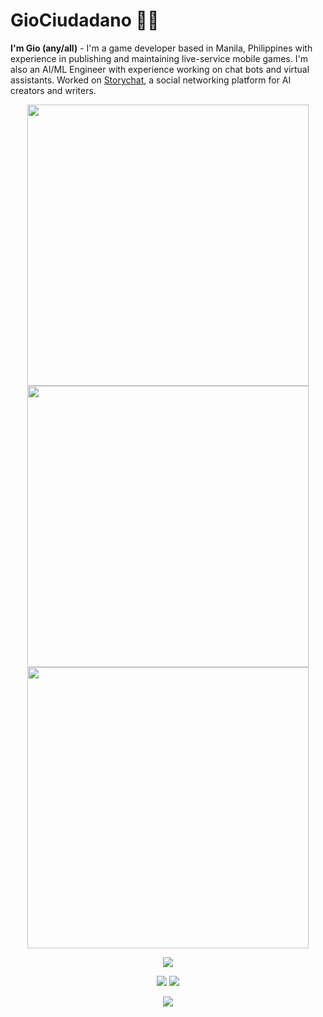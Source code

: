 <h1>GioCiudadano 🎸🎶</h1>

**I'm Gio (any/all)** - I'm a game developer based in Manila, Philippines with experience in publishing and maintaining live-service mobile games. I'm also an AI/ML Engineer with experience working on chat bots and virtual assistants.
Worked on [Storychat](https://web.storychat.app/), a social networking platform for AI creators and writers.

<p align=center><img src=https://github.com/user-attachments/assets/8dfdf41c-cdda-4107-af87-84a2c267b61d height="450"></img> <img src=https://github.com/user-attachments/assets/37a11bfb-d351-4db7-b124-202bf6d049b5 height="450"></img> <img src=https://github.com/user-attachments/assets/99cdf7f7-de59-4be4-a20c-c2e7c4aaa727 height="450"></img></p>

<p align=center>
  <img src="https://skillicons.dev/icons?i=js,ts,nodejs,react,vuejs,vite,cs,cpp,java,rust,swift,dart,flutter,godot,unity,arduino,latex,matlab,opencv,mongodb,firebase,aws,gcp,docker,kubernetes," />
</p>

<p align=center><a href=https://www.linkedin.com/in/gcciudadano><img src="https://img.shields.io/badge/linkedin-%230077B5.svg?style=for-the-badge&logo=linkedin&logoColor=white"></a> <a href="mailto:gcciudadano@gmail.com"><img src="https://img.shields.io/badge/Gmail-D14836?style=for-the-badge&logo=gmail&logoColor=white"></a><a href=""></a></p>

<p align=center>
<a href=https://leetcode.com/u/giociudadano/><img src=https://leetcode-badge-sage.vercel.app/badge/giociudadano?theme=dark&bgColor=000000></img></a>
</p>

